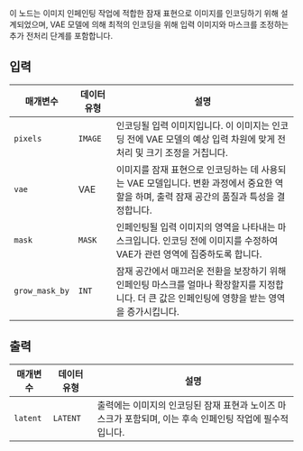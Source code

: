 
이 노드는 이미지 인페인팅 작업에 적합한 잠재 표현으로 이미지를 인코딩하기 위해 설계되었으며, VAE 모델에 의해 최적의 인코딩을 위해 입력 이미지와 마스크를 조정하는 추가 전처리 단계를 포함합니다.

## 입력

| 매개변수       | 데이터 유형 | 설명                                                                                                                                               |
| -------------- | ----------- | -------------------------------------------------------------------------------------------------------------------------------------------------- |
| `pixels`       | `IMAGE`     | 인코딩될 입력 이미지입니다. 이 이미지는 인코딩 전에 VAE 모델의 예상 입력 차원에 맞게 전처리 및 크기 조정을 거칩니다.                               |
| `vae`          | VAE         | 이미지를 잠재 표현으로 인코딩하는 데 사용되는 VAE 모델입니다. 변환 과정에서 중요한 역할을 하며, 출력 잠재 공간의 품질과 특성을 결정합니다.         |
| `mask`         | `MASK`      | 인페인팅될 입력 이미지의 영역을 나타내는 마스크입니다. 인코딩 전에 이미지를 수정하여 VAE가 관련 영역에 집중하도록 합니다.                          |
| `grow_mask_by` | `INT`       | 잠재 공간에서 매끄러운 전환을 보장하기 위해 인페인팅 마스크를 얼마나 확장할지를 지정합니다. 더 큰 값은 인페인팅에 영향을 받는 영역을 증가시킵니다. |

## 출력

| 매개변수 | 데이터 유형 | 설명                                                                                                     |
| -------- | ----------- | -------------------------------------------------------------------------------------------------------- |
| `latent` | `LATENT`    | 출력에는 이미지의 인코딩된 잠재 표현과 노이즈 마스크가 포함되며, 이는 후속 인페인팅 작업에 필수적입니다. |
